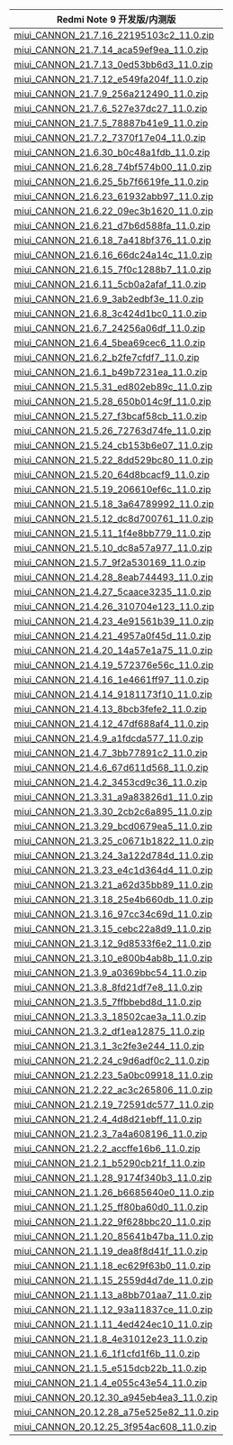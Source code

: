 | Redmi Note 9  开发版/内测版    |
| ---- |
| [miui_CANNON_21.7.16_22195103c2_11.0.zip](https://hugeota.d.miui.com/21.7.16/miui_CANNON_21.7.16_22195103c2_11.0.zip)    |
| [miui_CANNON_21.7.14_aca59ef9ea_11.0.zip](https://hugeota.d.miui.com/21.7.14/miui_CANNON_21.7.14_aca59ef9ea_11.0.zip)    |
| [miui_CANNON_21.7.13_0ed53bb6d3_11.0.zip](https://hugeota.d.miui.com/21.7.13/miui_CANNON_21.7.13_0ed53bb6d3_11.0.zip)    |
| [miui_CANNON_21.7.12_e549fa204f_11.0.zip](https://hugeota.d.miui.com/21.7.12/miui_CANNON_21.7.12_e549fa204f_11.0.zip)    |
| [miui_CANNON_21.7.9_256a212490_11.0.zip](https://hugeota.d.miui.com/21.7.9/miui_CANNON_21.7.9_256a212490_11.0.zip)    |
| [miui_CANNON_21.7.6_527e37dc27_11.0.zip](https://hugeota.d.miui.com/21.7.6/miui_CANNON_21.7.6_527e37dc27_11.0.zip)    |
| [miui_CANNON_21.7.5_78887b41e9_11.0.zip](https://hugeota.d.miui.com/21.7.5/miui_CANNON_21.7.5_78887b41e9_11.0.zip)    |
| [miui_CANNON_21.7.2_7370f17e04_11.0.zip](https://hugeota.d.miui.com/21.7.2/miui_CANNON_21.7.2_7370f17e04_11.0.zip)    |
| [miui_CANNON_21.6.30_b0c48a1fdb_11.0.zip](https://hugeota.d.miui.com/21.6.30/miui_CANNON_21.6.30_b0c48a1fdb_11.0.zip)    |
| [miui_CANNON_21.6.28_74bf574b00_11.0.zip](https://hugeota.d.miui.com/21.6.28/miui_CANNON_21.6.28_74bf574b00_11.0.zip)    |
| [miui_CANNON_21.6.25_5b7f6619fe_11.0.zip](https://hugeota.d.miui.com/21.6.25/miui_CANNON_21.6.25_5b7f6619fe_11.0.zip)    |
| [miui_CANNON_21.6.23_61932abb97_11.0.zip](https://hugeota.d.miui.com/21.6.23/miui_CANNON_21.6.23_61932abb97_11.0.zip)    |
| [miui_CANNON_21.6.22_09ec3b1620_11.0.zip](https://hugeota.d.miui.com/21.6.22/miui_CANNON_21.6.22_09ec3b1620_11.0.zip)    |
| [miui_CANNON_21.6.21_d7b6d588fa_11.0.zip](https://hugeota.d.miui.com/21.6.21/miui_CANNON_21.6.21_d7b6d588fa_11.0.zip)    |
| [miui_CANNON_21.6.18_7a418bf376_11.0.zip](https://hugeota.d.miui.com/21.6.18/miui_CANNON_21.6.18_7a418bf376_11.0.zip)    |
| [miui_CANNON_21.6.16_66dc24a14c_11.0.zip](https://hugeota.d.miui.com/21.6.16/miui_CANNON_21.6.16_66dc24a14c_11.0.zip)    |
| [miui_CANNON_21.6.15_7f0c1288b7_11.0.zip](https://hugeota.d.miui.com/21.6.15/miui_CANNON_21.6.15_7f0c1288b7_11.0.zip)    |
| [miui_CANNON_21.6.11_5cb0a2afaf_11.0.zip](https://hugeota.d.miui.com/21.6.11/miui_CANNON_21.6.11_5cb0a2afaf_11.0.zip)    |
| [miui_CANNON_21.6.9_3ab2edbf3e_11.0.zip](https://hugeota.d.miui.com/21.6.9/miui_CANNON_21.6.9_3ab2edbf3e_11.0.zip)    |
| [miui_CANNON_21.6.8_3c424d1bc0_11.0.zip](https://hugeota.d.miui.com/21.6.8/miui_CANNON_21.6.8_3c424d1bc0_11.0.zip)    |
| [miui_CANNON_21.6.7_24256a06df_11.0.zip](https://hugeota.d.miui.com/21.6.7/miui_CANNON_21.6.7_24256a06df_11.0.zip)    |
| [miui_CANNON_21.6.4_5bea69cec6_11.0.zip](https://hugeota.d.miui.com/21.6.4/miui_CANNON_21.6.4_5bea69cec6_11.0.zip)    |
| [miui_CANNON_21.6.2_b2fe7cfdf7_11.0.zip](https://hugeota.d.miui.com/21.6.2/miui_CANNON_21.6.2_b2fe7cfdf7_11.0.zip)    |
| [miui_CANNON_21.6.1_b49b7231ea_11.0.zip](https://hugeota.d.miui.com/21.6.1/miui_CANNON_21.6.1_b49b7231ea_11.0.zip)    |
| [miui_CANNON_21.5.31_ed802eb89c_11.0.zip](https://hugeota.d.miui.com/21.5.31/miui_CANNON_21.5.31_ed802eb89c_11.0.zip)    |
| [miui_CANNON_21.5.28_650b014c9f_11.0.zip](https://hugeota.d.miui.com/21.5.28/miui_CANNON_21.5.28_650b014c9f_11.0.zip)    |
| [miui_CANNON_21.5.27_f3bcaf58cb_11.0.zip](https://hugeota.d.miui.com/21.5.27/miui_CANNON_21.5.27_f3bcaf58cb_11.0.zip)    |
| [miui_CANNON_21.5.26_72763d74fe_11.0.zip](https://hugeota.d.miui.com/21.5.26/miui_CANNON_21.5.26_72763d74fe_11.0.zip)    |
| [miui_CANNON_21.5.24_cb153b6e07_11.0.zip](https://hugeota.d.miui.com/21.5.24/miui_CANNON_21.5.24_cb153b6e07_11.0.zip)    |
| [miui_CANNON_21.5.22_8dd529bc80_11.0.zip](https://hugeota.d.miui.com/21.5.22/miui_CANNON_21.5.22_8dd529bc80_11.0.zip)    |
| [miui_CANNON_21.5.20_64d8bcacf9_11.0.zip](https://hugeota.d.miui.com/21.5.20/miui_CANNON_21.5.20_64d8bcacf9_11.0.zip)    |
| [miui_CANNON_21.5.19_206610ef6c_11.0.zip](https://hugeota.d.miui.com/21.5.19/miui_CANNON_21.5.19_206610ef6c_11.0.zip)    |
| [miui_CANNON_21.5.18_3a64789992_11.0.zip](https://hugeota.d.miui.com/21.5.18/miui_CANNON_21.5.18_3a64789992_11.0.zip)    |
| [miui_CANNON_21.5.12_dc8d700761_11.0.zip](https://hugeota.d.miui.com/21.5.12/miui_CANNON_21.5.12_dc8d700761_11.0.zip)    |
| [miui_CANNON_21.5.11_1f4e8bb779_11.0.zip](https://hugeota.d.miui.com/21.5.11/miui_CANNON_21.5.11_1f4e8bb779_11.0.zip)    |
| [miui_CANNON_21.5.10_dc8a57a977_11.0.zip](https://hugeota.d.miui.com/21.5.10/miui_CANNON_21.5.10_dc8a57a977_11.0.zip)    |
| [miui_CANNON_21.5.7_9f2a530169_11.0.zip](https://hugeota.d.miui.com/21.5.7/miui_CANNON_21.5.7_9f2a530169_11.0.zip)    |
| [miui_CANNON_21.4.28_8eab744493_11.0.zip](https://hugeota.d.miui.com/21.4.28/miui_CANNON_21.4.28_8eab744493_11.0.zip)    |
| [miui_CANNON_21.4.27_5caace3235_11.0.zip](https://hugeota.d.miui.com/21.4.27/miui_CANNON_21.4.27_5caace3235_11.0.zip)    |
| [miui_CANNON_21.4.26_310704e123_11.0.zip](https://hugeota.d.miui.com/21.4.26/miui_CANNON_21.4.26_310704e123_11.0.zip)    |
| [miui_CANNON_21.4.23_4e91561b39_11.0.zip](https://hugeota.d.miui.com/21.4.23/miui_CANNON_21.4.23_4e91561b39_11.0.zip)    |
| [miui_CANNON_21.4.21_4957a0f45d_11.0.zip](https://hugeota.d.miui.com/21.4.21/miui_CANNON_21.4.21_4957a0f45d_11.0.zip)    |
| [miui_CANNON_21.4.20_14a57e1a75_11.0.zip](https://hugeota.d.miui.com/21.4.20/miui_CANNON_21.4.20_14a57e1a75_11.0.zip)    |
| [miui_CANNON_21.4.19_572376e56c_11.0.zip](https://hugeota.d.miui.com/21.4.19/miui_CANNON_21.4.19_572376e56c_11.0.zip)    |
| [miui_CANNON_21.4.16_1e4661ff97_11.0.zip](https://hugeota.d.miui.com/21.4.16/miui_CANNON_21.4.16_1e4661ff97_11.0.zip)    |
| [miui_CANNON_21.4.14_9181173f10_11.0.zip](https://hugeota.d.miui.com/21.4.14/miui_CANNON_21.4.14_9181173f10_11.0.zip)    |
| [miui_CANNON_21.4.13_8bcb3fefe2_11.0.zip](https://hugeota.d.miui.com/21.4.13/miui_CANNON_21.4.13_8bcb3fefe2_11.0.zip)    |
| [miui_CANNON_21.4.12_47df688af4_11.0.zip](https://hugeota.d.miui.com/21.4.12/miui_CANNON_21.4.12_47df688af4_11.0.zip)    |
| [miui_CANNON_21.4.9_a1fdcda577_11.0.zip](https://hugeota.d.miui.com/21.4.9/miui_CANNON_21.4.9_a1fdcda577_11.0.zip)    |
| [miui_CANNON_21.4.7_3bb77891c2_11.0.zip](https://hugeota.d.miui.com/21.4.7/miui_CANNON_21.4.7_3bb77891c2_11.0.zip)    |
| [miui_CANNON_21.4.6_67d611d568_11.0.zip](https://hugeota.d.miui.com/21.4.6/miui_CANNON_21.4.6_67d611d568_11.0.zip)    |
| [miui_CANNON_21.4.2_3453cd9c36_11.0.zip](https://hugeota.d.miui.com/21.4.2/miui_CANNON_21.4.2_3453cd9c36_11.0.zip)    |
| [miui_CANNON_21.3.31_a9a83826d1_11.0.zip](https://hugeota.d.miui.com/21.3.31/miui_CANNON_21.3.31_a9a83826d1_11.0.zip)    |
| [miui_CANNON_21.3.30_2cb2c6a895_11.0.zip](https://hugeota.d.miui.com/21.3.30/miui_CANNON_21.3.30_2cb2c6a895_11.0.zip)    |
| [miui_CANNON_21.3.29_bcd0679ea5_11.0.zip](https://hugeota.d.miui.com/21.3.29/miui_CANNON_21.3.29_bcd0679ea5_11.0.zip)    |
| [miui_CANNON_21.3.25_c0671b1822_11.0.zip](https://hugeota.d.miui.com/21.3.25/miui_CANNON_21.3.25_c0671b1822_11.0.zip)    |
| [miui_CANNON_21.3.24_3a122d784d_11.0.zip](https://hugeota.d.miui.com/21.3.24/miui_CANNON_21.3.24_3a122d784d_11.0.zip)    |
| [miui_CANNON_21.3.23_e4c1d364d4_11.0.zip](https://hugeota.d.miui.com/21.3.23/miui_CANNON_21.3.23_e4c1d364d4_11.0.zip)    |
| [miui_CANNON_21.3.21_a62d35bb89_11.0.zip](https://hugeota.d.miui.com/21.3.21/miui_CANNON_21.3.21_a62d35bb89_11.0.zip)    |
| [miui_CANNON_21.3.18_25e4b660db_11.0.zip](https://hugeota.d.miui.com/21.3.18/miui_CANNON_21.3.18_25e4b660db_11.0.zip)    |
| [miui_CANNON_21.3.16_97cc34c69d_11.0.zip](https://hugeota.d.miui.com/21.3.16/miui_CANNON_21.3.16_97cc34c69d_11.0.zip)    |
| [miui_CANNON_21.3.15_cebc22a8d9_11.0.zip](https://hugeota.d.miui.com/21.3.15/miui_CANNON_21.3.15_cebc22a8d9_11.0.zip)    |
| [miui_CANNON_21.3.12_9d8533f6e2_11.0.zip](https://hugeota.d.miui.com/21.3.12/miui_CANNON_21.3.12_9d8533f6e2_11.0.zip)    |
| [miui_CANNON_21.3.10_e800b4ab8b_11.0.zip](https://hugeota.d.miui.com/21.3.10/miui_CANNON_21.3.10_e800b4ab8b_11.0.zip)    |
| [miui_CANNON_21.3.9_a0369bbc54_11.0.zip](https://hugeota.d.miui.com/21.3.9/miui_CANNON_21.3.9_a0369bbc54_11.0.zip)    |
| [miui_CANNON_21.3.8_8fd21df7e8_11.0.zip](https://hugeota.d.miui.com/21.3.8/miui_CANNON_21.3.8_8fd21df7e8_11.0.zip)    |
| [miui_CANNON_21.3.5_7ffbbebd8d_11.0.zip](https://hugeota.d.miui.com/21.3.5/miui_CANNON_21.3.5_7ffbbebd8d_11.0.zip)    |
| [miui_CANNON_21.3.3_18502cae3a_11.0.zip](https://hugeota.d.miui.com/21.3.3/miui_CANNON_21.3.3_18502cae3a_11.0.zip)    |
| [miui_CANNON_21.3.2_df1ea12875_11.0.zip](https://hugeota.d.miui.com/21.3.2/miui_CANNON_21.3.2_df1ea12875_11.0.zip)    |
| [miui_CANNON_21.3.1_3c2fe3e244_11.0.zip](https://hugeota.d.miui.com/21.3.1/miui_CANNON_21.3.1_3c2fe3e244_11.0.zip)    |
| [miui_CANNON_21.2.24_c9d6adf0c2_11.0.zip](https://hugeota.d.miui.com/21.2.24/miui_CANNON_21.2.24_c9d6adf0c2_11.0.zip)    |
| [miui_CANNON_21.2.23_5a0bc09918_11.0.zip](https://hugeota.d.miui.com/21.2.23/miui_CANNON_21.2.23_5a0bc09918_11.0.zip)    |
| [miui_CANNON_21.2.22_ac3c265806_11.0.zip](https://hugeota.d.miui.com/21.2.22/miui_CANNON_21.2.22_ac3c265806_11.0.zip)    |
| [miui_CANNON_21.2.19_72591dc577_11.0.zip](https://hugeota.d.miui.com/21.2.19/miui_CANNON_21.2.19_72591dc577_11.0.zip)    |
| [miui_CANNON_21.2.4_4d8d21ebff_11.0.zip](https://hugeota.d.miui.com/21.2.4/miui_CANNON_21.2.4_4d8d21ebff_11.0.zip)    |
| [miui_CANNON_21.2.3_7a4a608196_11.0.zip](https://hugeota.d.miui.com/21.2.3/miui_CANNON_21.2.3_7a4a608196_11.0.zip)    |
| [miui_CANNON_21.2.2_accffe16b6_11.0.zip](https://hugeota.d.miui.com/21.2.2/miui_CANNON_21.2.2_accffe16b6_11.0.zip)    |
| [miui_CANNON_21.2.1_b5290cb21f_11.0.zip](https://hugeota.d.miui.com/21.2.1/miui_CANNON_21.2.1_b5290cb21f_11.0.zip)    |
| [miui_CANNON_21.1.28_9174f340b3_11.0.zip](https://hugeota.d.miui.com/21.1.28/miui_CANNON_21.1.28_9174f340b3_11.0.zip)    |
| [miui_CANNON_21.1.26_b6685640e0_11.0.zip](https://hugeota.d.miui.com/21.1.26/miui_CANNON_21.1.26_b6685640e0_11.0.zip)    |
| [miui_CANNON_21.1.25_ff80ba60d0_11.0.zip](https://hugeota.d.miui.com/21.1.25/miui_CANNON_21.1.25_ff80ba60d0_11.0.zip)    |
| [miui_CANNON_21.1.22_9f628bbc20_11.0.zip](https://hugeota.d.miui.com/21.1.22/miui_CANNON_21.1.22_9f628bbc20_11.0.zip)    |
| [miui_CANNON_21.1.20_85641b47ba_11.0.zip](https://hugeota.d.miui.com/21.1.20/miui_CANNON_21.1.20_85641b47ba_11.0.zip)    |
| [miui_CANNON_21.1.19_dea8f8d41f_11.0.zip](https://hugeota.d.miui.com/21.1.19/miui_CANNON_21.1.19_dea8f8d41f_11.0.zip)    |
| [miui_CANNON_21.1.18_ec629f63b0_11.0.zip](https://hugeota.d.miui.com/21.1.18/miui_CANNON_21.1.18_ec629f63b0_11.0.zip)    |
| [miui_CANNON_21.1.15_2559d4d7de_11.0.zip](https://hugeota.d.miui.com/21.1.15/miui_CANNON_21.1.15_2559d4d7de_11.0.zip)    |
| [miui_CANNON_21.1.13_a8bb701aa7_11.0.zip](https://hugeota.d.miui.com/21.1.13/miui_CANNON_21.1.13_a8bb701aa7_11.0.zip)    |
| [miui_CANNON_21.1.12_93a11837ce_11.0.zip](https://hugeota.d.miui.com/21.1.12/miui_CANNON_21.1.12_93a11837ce_11.0.zip)    |
| [miui_CANNON_21.1.11_4ed424ec10_11.0.zip](https://hugeota.d.miui.com/21.1.11/miui_CANNON_21.1.11_4ed424ec10_11.0.zip)    |
| [miui_CANNON_21.1.8_4e31012e23_11.0.zip](https://hugeota.d.miui.com/21.1.8/miui_CANNON_21.1.8_4e31012e23_11.0.zip)    |
| [miui_CANNON_21.1.6_1f1cfd1f6b_11.0.zip](https://hugeota.d.miui.com/21.1.6/miui_CANNON_21.1.6_1f1cfd1f6b_11.0.zip)    |
| [miui_CANNON_21.1.5_e515dcb22b_11.0.zip](https://hugeota.d.miui.com/21.1.5/miui_CANNON_21.1.5_e515dcb22b_11.0.zip)    |
| [miui_CANNON_21.1.4_e055c43e54_11.0.zip](https://hugeota.d.miui.com/21.1.4/miui_CANNON_21.1.4_e055c43e54_11.0.zip)    |
| [miui_CANNON_20.12.30_a945eb4ea3_11.0.zip](https://hugeota.d.miui.com/20.12.30/miui_CANNON_20.12.30_a945eb4ea3_11.0.zip)    |
| [miui_CANNON_20.12.28_a75e525e82_11.0.zip](https://hugeota.d.miui.com/20.12.28/miui_CANNON_20.12.28_a75e525e82_11.0.zip)    |
| [miui_CANNON_20.12.25_3f954ac608_11.0.zip](https://hugeota.d.miui.com/20.12.25/miui_CANNON_20.12.25_3f954ac608_11.0.zip)    |

